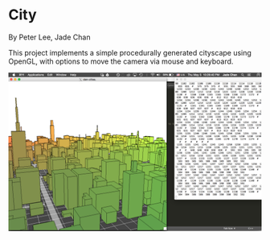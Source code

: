 # City
By Peter Lee, Jade Chan

This project implements a simple procedurally generated cityscape using OpenGL, with options to move the camera via mouse and keyboard.

![Alt text](/progress_images/5.png)
